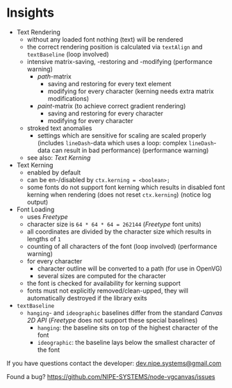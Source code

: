 # Insights

* Text Rendering
    * without any loaded font nothing (text) will be rendered
    * the correct rendering position is calculated via `textAlign` and `textBaseline` (loop involved)
    * intensive matrix-saving, -restoring and -modifying (performance warning)
        * *path*-matrix
            * saving and restoring for every text element
            * modifying for every character (kerning needs extra matrix modifications)
        * *paint*-matrix (to achieve correct gradient rendering)
            * saving and restoring for every character
            * modifying for every character
    * stroked text anomalies
        * settings which are sensitive for scaling are scaled properly (includes `lineDash`-data which uses a loop: complex `lineDash`-data can result in bad performance) (performance warning)
    * see also: *Text Kerning*
* Text Kerning
    * enabled by default
    * can be en-/disabled by `ctx.kerning = <boolean>;`
    * some fonts do not support font kerning which results in disabled font kerning when rendering (does not reset `ctx.kerning`) (notice log output)
* Font Loading
    * uses *Freetype*
    * character size is `64 * 64 * 64 = 262144` (*Freetype* font units)
    * all coordinates are divided by the character size which results in lengths of `1`
    * counting of all characters of the font (loop involved) (performance warning)
    * for every character
        * character outline will be converted to a path (for use in OpenVG)
        * several sizes are computed for the character
    * the font is checked for availability for kerning support
    * fonts must not explicitly removed/clean-upped, they will automatically destroyed if the library exits
* `textBaseline`
    * `hanging`- and `ideographic` baselines differ from the standard *Canvas 2D API* (*Freetype* does not support these special baselines)
        * `hanging`: the baseline sits on top of the highest character of the font
        * `ideographic`: the baseline lays below the smallest character of the font

If you have questions contact the developer: [dev.nipe.systems@gmail.com](mailto:dev.nipe.systems@gmail.com)

Found a bug? https://github.com/NIPE-SYSTEMS/node-vgcanvas/issues

